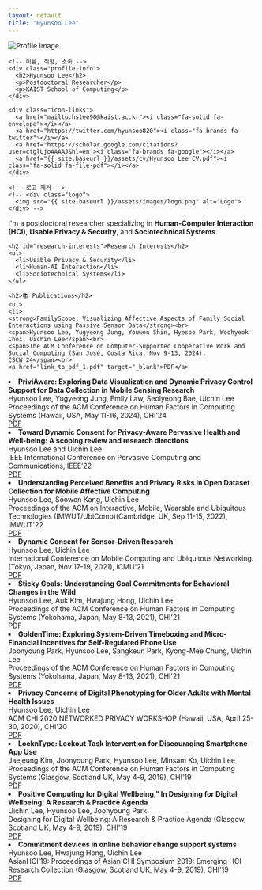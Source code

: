```yaml
---
layout: default
title: "Hyunsoo Lee"
---
```

<div class="page-wrapper">

  <!-- 왼쪽: 사진 + 아이콘 -->
  <div class="sidebar">
    <img src="{{ site.baseurl }}/assets/images/profile.jpg" alt="Profile Image" class="profile-img">
    
    <!-- 이름, 직함, 소속 -->
    <div class="profile-info">
      <h2>Hyunsoo Lee</h2>
      <p>Postdoctoral Researcher</p>
      <p>KAIST School of Computing</p>
    </div>

    <div class="icon-links">
      <a href="mailto:hslee90@kaist.ac.kr"><i class="fa-solid fa-envelope"></i></a>
      <a href="https://twitter.com/hyunsoo820"><i class="fa-brands fa-twitter"></i></a>
      <a href="https://scholar.google.com/citations?user=ctglUjoAAAAJ&hl=en"><i class="fa-brands fa-google"></i></a>
      <a href="{{ site.baseurl }}/assets/cv/Hyunsoo_Lee_CV.pdf"><i class="fa-solid fa-file-pdf"></i></a>
    </div>

    <!-- 로고 제거 -->
    <!-- <div class="logo">
      <img src="{{ site.baseurl }}/assets/images/logo.png" alt="Logo">
    </div> -->
  </div>

  <!-- 오른쪽: 텍스트 내용 -->
  <div class="main-content">
        <p>I'm a postdoctoral researcher specializing in <strong>Human-Computer Interaction (HCI)</strong>, <strong>Usable Privacy & Security</strong>, and <strong>Sociotechnical Systems</strong>.</p>

    <h2 id="research-interests">Research Interests</h2>
    <ul>
      <li>Usable Privacy & Security</li>
      <li>Human-AI Interaction</li>
      <li>Sociotechnical Systems</li>
    </ul>

    <h2>📚 Publications</h2>
    <ul>
    <li>
    <strong>FamilyScope: Visualizing Affective Aspects of Family Social Interactions using Passive Sensor Data</strong><br>
    <span>Hyunsoo Lee, Yugyeong Jung, Youwon Shin, Hyesoo Park, Woohyeok Choi, Uichin Lee</span><br>
    <span>The ACM Conference on Computer-Supported Cooperative Work and Social Computing (San José, Costa Rica, Nov 9-13, 2024), CSCW'24</span><br>
    <a href="link_to_pdf_1.pdf" target="_blank">PDF</a>
  </li>
  <li>
    <strong>PriviAware: Exploring Data Visualization and Dynamic Privacy Control Support for Data Collection in Mobile Sensing Research</strong><br>
    <span>Hyunsoo Lee, Yugyeong Jung, Emily Law, Seolyeong Bae, Uichin Lee</span><br>
    <span>Proceedings of the ACM Conference on Human Factors in Computing Systems (Hawaii, USA, May 11-16, 2024), CHI'24</span><br>
    <a href="link_to_pdf_2.pdf" target="_blank">PDF</a>
  </li>
  <li>
    <strong>Toward Dynamic Consent for Privacy-Aware Pervasive Health and Well-being: A scoping review and research directions</strong><br>
    <span>Hyunsoo Lee and Uichin Lee</span><br>
    <span>IEEE International Conference on Pervasive Computing and Communications, IEEE’22</span><br>
    <a href="link_to_pdf_3.pdf" target="_blank">PDF</a>
  </li>
  <li>
    <strong>Understanding Perceived Benefits and Privacy Risks in Open Dataset Collection for Mobile Affective Computing</strong><br>
    <span>Hyunsoo Lee, Soowon Kang, Uichin Lee</span><br>
    <span>Proceedings of the ACM on Interactive, Mobile, Wearable and Ubiquitous Technologies (IMWUT/UbiComp)(Cambridge, UK, Sep 11-15, 2022), IMWUT'22</span><br>
    <a href="link_to_pdf_3.pdf" target="_blank">PDF</a>
  </li>
  <li>
    <strong>Dynamic Consent for Sensor-Driven Research</strong><br>
    <span>Hyunsoo Lee, Uichin Lee</span><br>
    <span>International Conference on Mobile Computing and Ubiquitous Networking. (Tokyo, Japan,  Nov 17-19, 2021), ICMU'21</span><br>
    <a href="link_to_pdf_3.pdf" target="_blank">PDF</a>
  </li>  
  <li>
    <strong>Sticky Goals: Understanding Goal Commitments for Behavioral Changes in the Wild</strong><br>
    <span>Hyunsoo Lee, Auk Kim, Hwajung Hong, Uichin Lee</span><br>
    <span>Proceedings of the ACM Conference on Human Factors in Computing Systems (Yokohama, Japan, May 8-13, 2021), CHI'21</span><br>
    <a href="link_to_pdf_3.pdf" target="_blank">PDF</a>
  </li>  
   <li>
    <strong>GoldenTime: Exploring System-Driven Timeboxing and Micro-Financial Incentives for Self-Regulated Phone Use</strong><br>
    <span>Joonyoung Park, Hyunsoo Lee, Sangkeun Park, Kyong-Mee Chung, Uichin Lee</span><br>
    <span>Proceedings of the ACM Conference on Human Factors in Computing Systems (Yokohama, Japan, May 8-13, 2021), CHI'21</span><br>
    <a href="link_to_pdf_3.pdf" target="_blank">PDF</a>
  </li>  
  <li>
    <strong>Privacy Concerns of Digital Phenotyping for Older Adults with Mental Health Issues</strong><br>
    <span>Hyunsoo Lee, Uichin Lee</span><br>
    <span>ACM CHI 2020 NETWORKED PRIVACY WORKSHOP (Hawaii, USA, April 25-30, 2020), CHI'20</span><br>
    <a href="link_to_pdf_3.pdf" target="_blank">PDF</a>
  </li>  
  <li>
    <strong>LocknType: Lockout Task Intervention for Discouraging Smartphone App Use</strong><br>
    <span>Jaejeung Kim, Joonyoung Park, Hyunsoo Lee, Minsam Ko, Uichin Lee</span><br>
    <span>Proceedings of the ACM Conference on Human Factors in Computing Systems (Glasgow, Scotland UK, May 4-9, 2019), CHI'19</span><br>
    <a href="link_to_pdf_3.pdf" target="_blank">PDF</a>
  </li>  
  <li>
    <strong>Positive Computing for Digital Wellbeing,” In Designing for Digital Wellbeing: A Research & Practice Agenda</strong><br>
    <span>Uichin Lee, Hyunsoo Lee, Joonyoung Park</span><br>
    <span>Designing for Digital Wellbeing: A Research & Practice Agenda  (Glasgow, Scotland UK, May 4-9, 2019), CHI'19</span><br>
    <a href="link_to_pdf_3.pdf" target="_blank">PDF</a>
  </li>  
  <li>
    <strong>Commitment devices in online behavior change support systems</strong><br>
    <span>Hyunsoo Lee, Hwajung Hong, Uichin Lee</span><br>
    <span>AsianHCI’19: Proceedings of Asian CHI Symposium 2019: Emerging HCI Research Collection (Glasgow, Scotland UK, May 4-9, 2019), CHI'19</span><br>
    <a href="link_to_pdf_3.pdf" target="_blank">PDF</a>
  </li>
</ul>
  </div>

</div>
